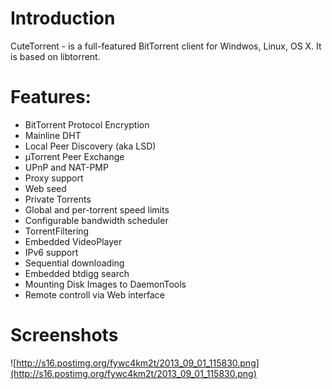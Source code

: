 # Introduction #

CuteTorrent - is a full-featured BitTorrent client for Windwos, Linux, OS X. It is based on libtorrent.

# Features: #
  * BitTorrent Protocol Encryption
  * Mainline DHT
  * Local Peer Discovery (aka LSD)
  * µTorrent Peer Exchange
  * UPnP and NAT-PMP
  * Proxy support
  * Web seed
  * Private Torrents
  * Global and per-torrent speed limits
  * Configurable bandwidth scheduler
  * TorrentFiltering
  * Embedded VideoPlayer
  * IPv6 support
  * Sequential downloading
  * Embedded btdigg search
  * Mounting Disk Images to DaemonTools
  * Remote controll via Web interface
# Screenshots #
![http://s16.postimg.org/fywc4km2t/2013_09_01_115830.png](http://s16.postimg.org/fywc4km2t/2013_09_01_115830.png)